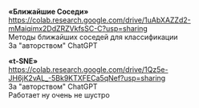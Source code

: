 **«Ближайшие Соседи»** <br />
https://colab.research.google.com/drive/1uAbXAZZd2-mMaiqimx2DdZRZVkfsSC-C?usp=sharing <br /> 
Методы ближайших соседей для классификации <br />
За "авторством" ChatGPT

**«t-SNE»** <br />
https://colab.research.google.com/drive/1Qz5e-JH6jK2vAL_-5Bk9KTXFECa5qNef?usp=sharing<br /> 
За "авторством" ChatGPT<br /> 
Работает ну очень не шустро
